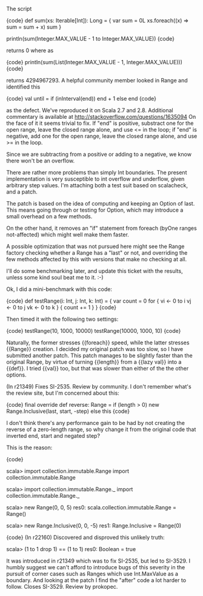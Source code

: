 The script

{code}
  def sum(xs: Iterable[Int]): Long = {
    var sum = 0L
    xs.foreach((x) => sum = sum + x)
    sum
  }

  println(sum(Integer.MAX_VALUE - 1 to Integer.MAX_VALUE))
{code}

returns 0 where as

{code}
  println(sum(List(Integer.MAX_VALUE - 1, Integer.MAX_VALUE)))
{code}

returns 4294967293. A helpful community member looked in Range and identified this

{code}
  val until = if (inInterval(end)) end + 1 else end
{code}

as the defect. We've reproduced it on Scala 2.7 and 2.8. Additional commentary is available at http://stackoverflow.com/questions/1635094
On the face of it it seems trivial to fix. If "end" is positive, substract one for the open range, leave the closed range alone, and use <= in the loop; if "end" is negative, add one for the open range, leave the closed range alone, and use >= in the loop.

Since we are subtracting from a positive or adding to a negative, we know there won't be an overflow.

There are rather more problems than simply Int boundaries. The present implementation is very susceptible to int overflow and underflow, given arbitrary step values. I'm attaching both a test suit based on scalacheck, and a patch.

The patch is based on the idea of computing and keeping an Option of last. This means going through or testing for Option, which may introduce a small overhead on a few methods.

On the other hand, it removes an "if" statement from foreach (byOne ranges not-affected) which might well make them faster.

A possible optimization that was not pursued here might see the Range factory checking whether a Range has a "last" or not, and overriding the few methods affected by this with versions that make no checking at all.

I'll do some benchmarking later, and update this ticket with the results, unless some kind soul beat me to it. :-)

Ok, I did a mini-benchmark with this code:

{code}
def testRange(i: Int, j: Int, k: Int) = {
  var count = 0
  for {
    vi <- 0 to i
    vj <- 0 to j
    vk <- 0 to k
  } { count += 1 }
}
{code}

Then timed it with the following two settings:

{code}
testRange(10, 1000, 10000)
testRange(10000, 1000, 10)
{code}

Naturally, the former stresses {{foreach}} speed, while the latter stresses {{Range}} creation. I decided my original patch was too slow, so I have submitted another patch. This patch manages to be slightly faster than the original Range, by virtue of turning {{length}} from a {{lazy val}} into a {{def}}. I tried {{val}} too, but that was slower than either of the the other options.

(In r21349) Fixes SI-2535. Review by community.
I don't remember what's the review site, but I'm concerned about this:

{code}
final override def reverse: Range = if (length > 0) new Range.Inclusive(last, start, -step) else this 
{code}

I don't think there's any performance gain to be had by not creating the reverse of a zero-length range, so why change it from the original code that inverted end, start and negated step?

This is the reason:

{code}

scala> import collection.immutable.Range
import collection.immutable.Range

scala> import collection.immutable.Range._
import collection.immutable.Range._

scala> new Range(0, 0, 5)
res0: scala.collection.immutable.Range = Range()

scala> new Range.Inclusive(0, 0, -5)
res1: Range.Inclusive = Range(0)

{code}
(In r22160) Discovered and disproved this unlikely truth:

  scala> (1 to 1 drop 1) == (1 to 1)
  res0: Boolean = true

It was introduced in r21349 which was to fix SI-2535, but led to SI-3529.
I humbly suggest we can't afford to introduce bugs of this severity
in the pursuit of corner cases such as Ranges which use Int.MaxValue
as a boundary.  And looking at the patch I find the "after" code
a lot harder to follow.  Closes SI-3529.  Review by prokopec.
